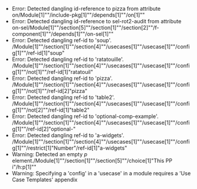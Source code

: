 * Error: Detected dangling id-reference to pizza from attribute
        on/Module[1]""/include-pkg[1]""/depends[1]""/on[1]""
* Error: Detected dangling id-reference to sel-rot2-audit from attribute
        on-sel/Module[1]""/section[5]""/section[1]""/section[2]""/f-component[1]""/depends[1]""/on-sel[1]""
* Error: Detected dangling ref-id to 'soup'.
	  /Module[1]""/section[1]""/section[4]""/usecases[1]""/usecase[1]""/config[1]""/ref-id[1]"soup"
* Error: Detected dangling ref-id to 'ratatouille'.
	  /Module[1]""/section[1]""/section[4]""/usecases[1]""/usecase[1]""/config[1]""/not[1]""/ref-id[1]"ratatouil"
* Error: Detected dangling ref-id to 'pizza'.
	  /Module[1]""/section[1]""/section[4]""/usecases[1]""/usecase[1]""/config[1]""/not[1]""/ref-id[2]"pizza"
* Error: Detected dangling ref-id to 'table2'.
	  /Module[1]""/section[1]""/section[4]""/usecases[1]""/usecase[1]""/config[1]""/not[2]""/ref-id[1]"table2"
* Error: Detected dangling ref-id to 'optional-comp-example'.
	  /Module[1]""/section[1]""/section[4]""/usecases[1]""/usecase[1]""/config[1]""/ref-id[2]"optional-"
* Error: Detected dangling ref-id to 'a-widgets'.
	  /Module[1]""/section[1]""/section[4]""/usecases[1]""/usecase[1]""/config[1]""/restrict[1]"Number"/ref-id[1]"a-widgets"
* Warning: Detected an empty _p_ element./Module[1]""/section[1]""/section[5]""/choice[1]"This PP i"/h:p[1]""
* Warning: Specifying a 'config' in a 'usecase' in a module requires a 'Use Case Templates' appendix
      
